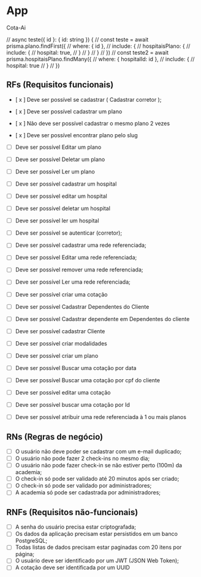 # App

Cota-Ai

  //  async teste({ id }: { id: string }) {
  //   const teste = await prisma.plano.findFirst({
  //     where: { id },
  //     include: {
  //       hospitaisPlano: {
  //         include: {
  //           hospital: true,
  //         }
  //       }
  //     }
  //   })
  //   const teste2 = await prisma.hospitaisPlano.findMany({
  //     where: { hospitalId: id },
  //     include: {
  //       hospital: true
  //     }
  //   })

## RFs (Requisitos funcionais)

- [ x ] Deve ser possível se cadastrar ( Cadastrar corretor );

- [ x ] Deve ser possível cadastrar um plano  
- [ x ] Não deve ser possível cadastrar o mesmo plano 2 vezes
- [ x ] Deve ser possível encontrar plano pelo slug
- [ ] Deve ser possível Editar um plano  
- [ ] Deve ser possível Deletar um plano  
- [ ] Deve ser possível Ler um plano  

- [ ] Deve ser possível cadastrar um hospital
- [ ] Deve ser possível editar um hospital
- [ ] Deve ser possível deletar um hospital
- [ ] Deve ser possível ler um hospital

- [ ] Deve ser possível se autenticar (corretor);

- [ ] Deve ser possível cadastrar uma rede referenciada;
- [ ] Deve ser possível Editar uma rede referenciada;
- [ ] Deve ser possível remover uma rede referenciada;
- [ ] Deve ser possível Ler uma rede referenciada;


- [ ] Deve ser possível criar uma cotação
- [ ] Deve ser possível Cadastrar Dependentes do Cliente
- [ ] Deve ser possível Cadastrar dependente em Dependentes do cliente
- [ ] Deve ser possível cadastrar Cliente
- [ ] Deve ser possível criar modalidades
- [ ] Deve ser possível criar um plano
- [ ] Deve ser possível Buscar uma cotação por data
- [ ] Deve ser possível Buscar uma cotação por cpf do cliente
- [ ] Deve ser possível editar uma cotação
- [ ] Deve ser possível buscar uma cotação por Id
- [ ] Deve ser possível atribuir uma rede referenciada à 1 ou mais planos

## RNs (Regras de negócio)

- [ ] O usuário não deve poder se cadastrar com um e-mail duplicado;
- [ ] O usuário não pode fazer 2 check-ins no mesmo dia;
- [ ] O usuário não pode fazer check-in se não estiver perto (100m) da academia;
- [ ] O check-in só pode ser validado até 20 minutos após ser criado;
- [ ] O check-in só pode ser validado por administradores;
- [ ] A academia só pode ser cadastrada por administradores;

## RNFs (Requisitos não-funcionais)

- [ ] A senha do usuário precisa estar criptografada;
- [ ] Os dados da aplicação precisam estar persistidos em um banco PostgreSQL;
- [ ] Todas listas de dados precisam estar paginadas com 20 itens por página;
- [ ] O usuário deve ser identificado por um JWT (JSON Web Token);
- [ ] A cotação deve ser identificada por um UUID